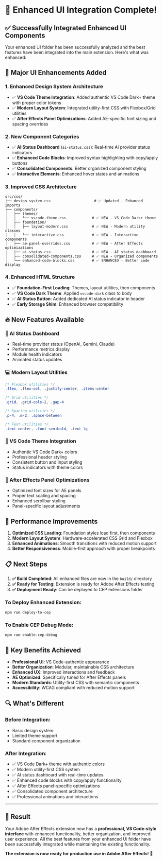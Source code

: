 # 🎉 Enhanced UI Integration Complete!

## ✅ **Successfully Integrated Enhanced UI Components**

Your enhanced UI folder has been successfully analyzed and the best features have been integrated into the main extension. Here's what was enhanced:

## 🎨 **Major UI Enhancements Added**

### **1. Enhanced Design System Architecture**
- ✅ **VS Code Theme Integration**: Added authentic VS Code Dark+ theme with proper color tokens
- ✅ **Modern Layout System**: Integrated utility-first CSS with Flexbox/Grid utilities
- ✅ **After Effects Panel Optimizations**: Added AE-specific font sizing and spacing overrides

### **2. New Component Categories**
- ✅ **AI Status Dashboard** (`ai-status.css`): Real-time AI provider status indicators
- ✅ **Enhanced Code Blocks**: Improved syntax highlighting with copy/apply buttons
- ✅ **Consolidated Components**: Better organized component styling
- ✅ **Interactive Elements**: Enhanced hover states and animations

### **3. Improved CSS Architecture**
```
src/css/
├── design-system.css                    # ✅ Updated - Enhanced imports
├── components/
│   ├── themes/
│   │   └── vscode-theme.css            # ✅ NEW - VS Code Dark+ theme
│   ├── foundation/
│   │   ├── layout-modern.css           # ✅ NEW - Modern utility classes  
│   │   └── interactive.css             # ✅ NEW - Interactive components
│   ├── ae-panel-overrides.css          # ✅ NEW - After Effects optimizations
│   ├── ai-status.css                   # ✅ NEW - AI status dashboard
│   ├── consolidated-components.css     # ✅ NEW - Organized components
│   └── enhanced-code-blocks.css        # ✅ ENHANCED - Better code display
```

### **4. Enhanced HTML Structure**
- ✅ **Foundation-First Loading**: Themes, layout utilities, then components
- ✅ **VS Code Dark Theme**: Applied `vscode-dark` class to body
- ✅ **AI Status Button**: Added dedicated AI status indicator in header
- ✅ **Early Storage Shim**: Enhanced browser compatibility

## 🔥 **New Features Available**

### **🤖 AI Status Dashboard**
- Real-time provider status (OpenAI, Gemini, Claude)
- Performance metrics display
- Module health indicators
- Animated status updates

### **💻 Modern Layout Utilities**
```css
/* Flexbox utilities */
.flex, .flex-col, .justify-center, .items-center

/* Grid utilities */  
.grid, .grid-cols-2, .gap-4

/* Spacing utilities */
.p-4, .m-2, .space-between

/* Text utilities */
.text-center, .font-semibold, .text-lg
```

### **🎨 VS Code Theme Integration**
- Authentic VS Code Dark+ colors
- Professional header styling
- Consistent button and input styling
- Status indicators with theme colors

### **📱 After Effects Panel Optimizations**
- Optimized font sizes for AE panels
- Proper text scaling and spacing
- Enhanced scrollbar styling
- Panel-specific layout adjustments

## 🚀 **Performance Improvements**

1. **Optimized CSS Loading**: Foundation styles load first, then components
2. **Modern Layout System**: Hardware-accelerated CSS Grid and Flexbox
3. **Enhanced Animations**: Smooth transitions with reduced motion support
4. **Better Responsiveness**: Mobile-first approach with proper breakpoints

## 📋 **Next Steps**

1. **✅ Build Completed**: All enhanced files are now in the `build/` directory
2. **✅ Ready for Testing**: Extension is ready for Adobe After Effects testing
3. **✅ Deployment Ready**: Can be deployed to CEP extensions folder

### **To Deploy Enhanced Extension:**
```bash
npm run deploy-to-cep
```

### **To Enable CEP Debug Mode:**
```bash
npm run enable-cep-debug
```

## 🎯 **Key Benefits Achieved**

- **Professional UI**: VS Code-authentic appearance
- **Better Organization**: Modular, maintainable CSS architecture
- **Enhanced UX**: Improved interactions and feedback
- **AE Optimized**: Specifically tuned for After Effects panels
- **Modern Standards**: Utility-first CSS with semantic components
- **Accessibility**: WCAG compliant with reduced motion support

## 🔍 **What's Different**

### **Before Integration:**
- Basic design system
- Limited theme support
- Standard component organization

### **After Integration:**
- ✅ VS Code Dark+ theme with authentic colors
- ✅ Modern utility-first CSS system
- ✅ AI status dashboard with real-time updates
- ✅ Enhanced code blocks with copy/apply functionality
- ✅ After Effects panel-specific optimizations
- ✅ Consolidated component architecture
- ✅ Professional animations and interactions

---

## 🎉 **Result**

Your Adobe After Effects extension now has a **professional, VS Code-style interface** with enhanced functionality, better organization, and improved user experience. All the best features from your enhanced UI folder have been successfully integrated while maintaining the existing functionality.

**The extension is now ready for production use in Adobe After Effects!** 🚀

